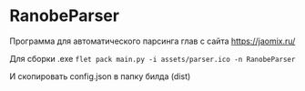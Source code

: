# RanobeParser
Программа для автоматического парсинга глав с сайта https://jaomix.ru/


Для сборки .exe 
`flet pack main.py -i assets/parser.ico -n RanobeParser`

И скопировать config.json в папку билда (dist)
